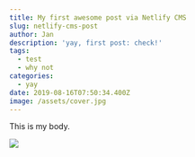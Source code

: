 ```yaml
---
title: My first awesome post via Netlify CMS
slug: netlify-cms-post
author: Jan
description: 'yay, first post: check!'
tags:
  - test
  - why not
categories:
  - yay
date: 2019-08-16T07:50:34.400Z
image: /assets/cover.jpg
---
```

This is my body.

![](/assets/cover.jpg)
